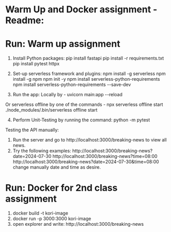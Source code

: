# Warm Up and Docker assignment - Readme:

# Run: Warm up assignment
1. Install Python packages:
pip install fastapi
pip install -r requirements.txt
pip install pytest httpx

2. Set-up serverless framework and plugins:
npm install -g serverless
npm install -g npm 
npm init -y
npm install serverless-python-requirements
npm install serverless-python-requirements --save-dev

3. Run the app:
Locally by - 
uvicorn main:app --reload

Or serverless offline by one of the commands - 
npx serverless offline start
./node_modules/.bin/serverless offline start

4. Perform Unit-Testing by running the command: 
python -m pytest



Testing the API manually:
1. Run the server and go to http://localhost:3000/breaking-news to view all news.
2. Try the following examples:
http://localhost:3000/breaking-news?date=2024-07-30
http://localhost:3000/breaking-news?time=08:00
http://localhost:3000/breaking-news?date=2024-07-30&time=08:00
change manually date and time as desire. 


# Run: Docker for 2nd class assignment 
1. docker build -t kori-image
2. docker run -p 3000:3000 kori-image
3. open explorer and write: http://localhost:3000/breaking-news
